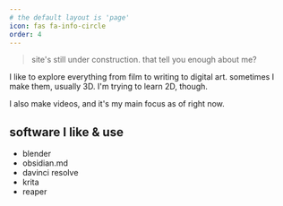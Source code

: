 ```yaml
---
# the default layout is 'page'
icon: fas fa-info-circle
order: 4
---
```


> site's still under construction. that tell you enough about me?

I like to explore everything from film to writing to digital art. sometimes I make them, usually 3D. I'm trying to learn 2D, though. 

I also make videos, and it's my main focus as of right now.

## software I like & use
- blender
- obsidian.md
- davinci resolve
- krita
- reaper